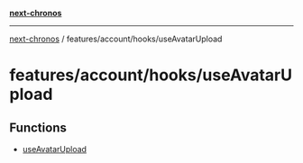 [**next-chronos**](../../../../README.md)

***

[next-chronos](../../../../README.md) / features/account/hooks/useAvatarUpload

# features/account/hooks/useAvatarUpload

## Functions

- [useAvatarUpload](functions/useAvatarUpload.md)
